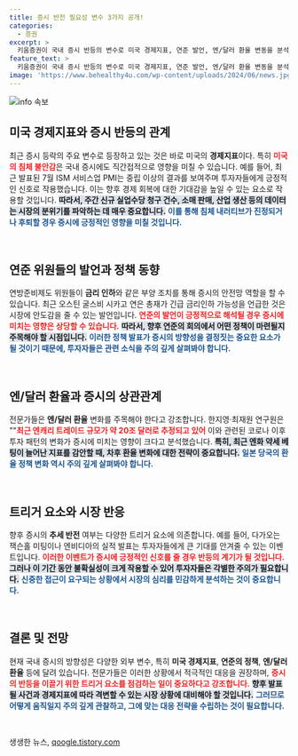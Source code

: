 ```yaml
---
title: 증시 반전 필요성 변수 3가지 공개!
categories:
  - 증권
excerpt: >
  키움증권이 국내 증시 반등의 변수로 미국 경제지표, 연준 발언, 엔/달러 환율 변동을 분석하며, 잭슨홀 미팅과 엔비디아 실적에 주목한다고 전했습니다. 증시 반전을 위한 트리거가 필요한 상황으로, 전문가들의 발언은 긴급 금리인하 가능성을 시사합니다.
feature_text: >
  키움증권이 국내 증시 반등의 변수로 미국 경제지표, 연준 발언, 엔/달러 환율 변동을 분석하며, 잭슨홀 미팅과 엔비디아 실적에 주목한다고 전했습니다. 증시 반전을 위한 트리거가 필요한 상황으로, 전문가들의 발언은 긴급 금리인하 가능성을 시사합니다.
image: 'https://www.behealthy4u.com/wp-content/uploads/2024/06/news.jpg'
---
```


<p><img src="https://www.behealthy4u.com/wp-content/uploads/2024/06/news.jpg" alt="info 속보" /></p>

<h2 data-ke-size="size26">미국 경제지표와 증시 반등의 관계</h2>

<p data-ke-size="size16">최근 증시 등락의 주요 변수로 등장하고 있는 것은 바로 미국의 <b>경제지표</b>이다. 특히 <b><span style="color: #ee2323;">미국의 침체 불안감</span></b>은 국내 증시에도 직간접적으로 영향을 미칠 수 있습니다. 예를 들어, 최근 발표된 7월 ISM 서비스업 PMI는 중립 이상의 결과를 보여주며 투자자들에게 긍정적인 신호로 작용했습니다. 이는 향후 경제 회복에 대한 기대감을 높일 수 있는 요소로 작용할 것입니다. <b><span style="background-color: #21538527;">따라서, 주간 신규 실업수당 청구 건수, 소매 판매, 산업 생산 등의 데이터는 시장의 분위기를 파악하는 데 매우 중요합니다.</span></b> <b><span style="color: #1a5490;">이를 통해 침체 내러티브가 진정되거나 후퇴할 경우 증시에 긍정적인 영향을 미칠 것입니다.</span></b></p>

<p data-ke-size="size16">&nbsp;</p>

<h2 data-ke-size="size26">연준 위원들의 발언과 정책 동향</h2>

<p data-ke-size="size16">연방준비제도 위원들이 <b>금리 인하</b>와 같은 부양 조치를 통해 증시의 안전망 역할을 할 수 있습니다. 최근 오스틴 굴스비 시카고 연은 총재가 긴급 금리인하 가능성을 언급한 것은 시장에 안도감을 줄 수 있는 발언입니다. <b><span style="color: #ee2323;">연준의 발언이 긍정적으로 해석될 경우 증시에 미치는 영향은 상당할 수 있습니다.</span></b> <b><span style="background-color: #21538527;">따라서, 향후 연준의 회의에서 어떤 정책이 마련될지 주목해야 할 시점입니다.</span></b> <b><span style="color: #1a5490;">이러한 정책 발표가 증시의 방향성을 결정짓는 중요한 요소가 될 것이기 때문에, 투자자들은 관련 소식을 주의 깊게 살펴봐야 합니다.</span></b></p>

<p data-ke-size="size16">&nbsp;</p>

<h2 data-ke-size="size26">엔/달러 환율과 증시의 상관관계</h2>

<p data-ke-size="size16">전문가들은 <b>엔/달러 환율</b> 변화를 주목해야 한다고 강조합니다. 한지영·최재원 연구원은 ""<b><span style="color: #ee2323;">최근 엔캐리 트레이드 규모가 약 20조 달러로 추정되고 있어</span></b> 이와 관련된 코로나 이후 투자 패턴의 변화가 증시에 미치는 영향이 크다고 분석했습니다. <b><span style="background-color: #21538527;">특히, 최근 엔화 약세 베팅이 늘어난 지표를 감안할 때, 차후 환율 변화에 대한 전략이 중요합니다.</span></b> <b><span style="color: #1a5490;">일본 당국의 환율 정책 변화 역시 주의 깊게 살펴봐야 합니다.</span></b></p>

<p data-ke-size="size16">&nbsp;</p>

<h2 data-ke-size="size26">트리거 요소와 시장 반응</h2>

<p data-ke-size="size16">향후 증시의 <b>추세 반전</b> 여부는 다양한 트리거 요소에 의존합니다. 예를 들어, 다가오는 잭슨홀 미팅이나 엔비디아의 실적 발표는 투자자들에게 큰 기대를 안겨줄 수 있는 이벤트입니다. <b><span style="color: #ee2323;">이러한 이벤트가 증시에 긍정적인 신호를 줄 경우 반등의 계기가 될 것입니다.</span></b> <b><span style="background-color: #21538527;">그러나 이 기간 동안 불확실성이 크게 작용할 수 있어 투자자들은 각별한 주의가 필요합니다.</span></b> <b><span style="color: #1a5490;">신중한 접근이 요구되는 상황에서 시장의 심리를 민감하게 분석하는 것이 중요합니다.</span></b></p>

<p data-ke-size="size16">&nbsp;</p>

<h2 data-ke-size="size26">결론 및 전망</h2>

<p data-ke-size="size16">현재 국내 증시의 방향성은 다양한 외부 변수, 특히 <b>미국 경제지표</b>, <b>연준의 정책</b>, <b>엔/달러 환율</b> 등에 달려 있습니다. 전문가들은 이러한 상황에서 적극적인 대응을 권장하며, <b><span style="color: #ee2323;">증시의 반등을 이끌기 위한 트리거 요소를 점검하는 일이 중요하다고 강조합니다.</span></b> <b><span style="background-color: #21538527;">향후 발표될 사건과 경제지표에 따라 격변할 수 있는 시장 상황에 대비해야 할 것입니다.</span></b> <b><span style="color: #1a5490;">그러므로 어떻게 움직일지 주의 깊게 관찰하고, 그에 맞는 대응 전략을 수립하는 것이 필요합니다.</span></b></p>

<p data-ke-size="size16">&nbsp;</p>
생생한 뉴스, <a href="https://qoogle.tistory.com" rel="dofollow">qoogle.tistory.com</a>


